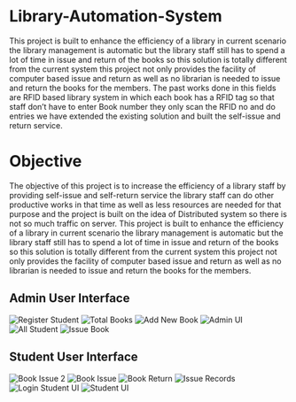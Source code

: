 # Library-Automation-System
This project is built to enhance the efficiency of a library in current scenario the library management is automatic but the library staff still has to spend a lot of time in issue and return of the books so this solution is totally different from the current system this project not only provides the facility of computer based issue and return as well as no librarian is needed to issue and return the books for the members. The past works done in this fields are RFID based library system in which each book has a RFID tag so that staff don’t have to enter Book number they only scan the RFID no and do entries we have extended the existing solution and built the self-issue and return service.
# Objective
The objective of this project is to increase the efficiency of a library staff by providing self-issue and self-return service the library staff can do other productive works in that time as well as less resources are needed for that purpose and the project is built on the idea of Distributed system so there is not so much traffic on server. This project is built to enhance the efficiency of a library in current scenario the library management is automatic but the library staff still has to spend a lot of time in issue and return of the books so this solution is totally different from the current system this project not only provides the facility of computer based issue and return as well as no librarian is needed to issue and return the books for the members.
## Admin User Interface
![Register Student](https://user-images.githubusercontent.com/23381895/56847541-ec2c9180-68f9-11e9-8540-9624386dbb2e.png)
![Total Books](https://user-images.githubusercontent.com/23381895/56847542-ecc52800-68f9-11e9-8609-600566ba3fe7.png)
![Add New Book](https://user-images.githubusercontent.com/23381895/56847543-ecc52800-68f9-11e9-826a-1b089078e790.png)
![Admin UI](https://user-images.githubusercontent.com/23381895/56847544-ecc52800-68f9-11e9-918d-b92ab5ff9590.png)
![All Student](https://user-images.githubusercontent.com/23381895/56847545-ed5dbe80-68f9-11e9-9791-c8e24fc64a0a.png)
![Issue Book](https://user-images.githubusercontent.com/23381895/56847546-ed5dbe80-68f9-11e9-8c40-2379d25a554a.png)
## Student User Interface
![Book Issue 2](https://user-images.githubusercontent.com/23381895/56847558-2433d480-68fa-11e9-9d40-8f9a8713cc41.png)
![Book Issue](https://user-images.githubusercontent.com/23381895/56847559-24cc6b00-68fa-11e9-946c-4fd60e10941e.png)
![Book Return](https://user-images.githubusercontent.com/23381895/56847560-24cc6b00-68fa-11e9-9469-d2b8da584d8c.png)
![Issue Records](https://user-images.githubusercontent.com/23381895/56847561-24cc6b00-68fa-11e9-8a3b-fd821e611238.png)
![Login Student UI](https://user-images.githubusercontent.com/23381895/56847562-25650180-68fa-11e9-9d3e-b2e502cb1232.png)
![Student UI](https://user-images.githubusercontent.com/23381895/56847563-25650180-68fa-11e9-9348-774e72761cdd.png)
